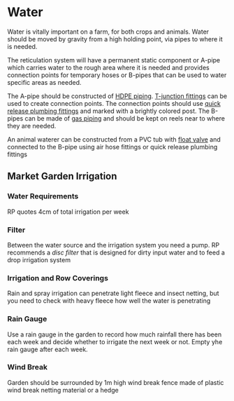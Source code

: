 # Water

Water is vitally important on a farm, for both crops and animals. Water should be moved by gravity from a high holding point, via pipes to where it is needed.

The reticulation system will have a permanent static component or A-pipe which carries water to the rough area where it is needed and provides connection points for temporary hoses or B-pipes that can be used to water specific areas as needed.

The A-pipe should be constructed of [HDPE piping](https://www.waterirrigation.co.uk/pipes-and-fittings/polyethylene-supply-pipe/high-density-polyethylene-hdpe-pipe.html). [T-junction fittings](https://www.waterirrigation.co.uk/catalog/product/view/id/44093/s/hydrosure-elite-tee-compression-with-male-thread-offtake-25mm-x-1-2-bsp/?utm_source=google_shopping&gclid=Cj0KCQjwqs3rBRCdARIsADe1pfTf-HepkcHSCNIzRiJgtWfaUlll39A9wyO_ayufS3hN5IBcSde1QpYaAnUWEALw_wcB) can be used to create connection points. The connection points should use [quick release plumbing fittings](https://www.tubes-international.com/products/industrial-fittings/quick-release-water-couplings/) and marked with a brightly colored post. The B-pipes can be made of [gas piping](https://www.plasticdrainage.co.uk/yellow-gas-mdpe-pipe.html?pid=12636#1035=352&984=276&fo_c=1765&fo_k=b8400aa557286e86e8d7d83457c525b7&fo_s=gplauk&gclid=Cj0KCQjwqs3rBRCdARIsADe1pfQA1MYtNSfUnxUt0sOVN5WAhmYkWNBjWuek08XxF2edu-Xc0V8ExCoaAmTeEALw_wcB) and should be kept on reels near to where they are needed.

An animal waterer can be constructed from a PVC tub with [float valve](https://www.screwfix.com/c/heating-plumbing/float-valves/cat831620) and connected to the B-pipe using air hose fittings or quick release plumbing fittings

## Market Garden Irrigation

### Water Requirements

RP quotes 4cm of total irrigation per week

### Filter

Between the water source and the irrigation system you need a pump. RP recommends a _disc filter_ that is designed for dirty input water and to feed a drop irrigation system

### Irrigation and Row Coverings

Rain and spray irrigation can penetrate light fleece and insect netting, but you need to check with heavy fleece how well the water is penetrating


### Rain Gauge

Use a rain gauge in the garden to record how much rainfall there has been each week and decide whether to irrigate the next week or not. Empty yhe rain gauge after each week.

### Wind Break

Garden should be surrounded by 1m high wind break fence made of plastic wind break netting material or a hedge